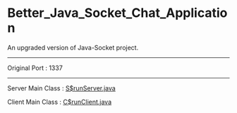 # Better_Java_Socket_Chat_Application
An upgraded version of Java-Socket project.

<hr>

Original Port : 1337

<hr>

Server Main Class : <a href="https://github.com/Monmcgt/Better_Java_Socket_Chat_Application/blob/master/src/main/java/me/monmcgt/code/server/S%24runServer.java">S$runServer.java</a>

Client Main Class : <a href="https://github.com/Monmcgt/Better_Java_Socket_Chat_Application/blob/master/src/main/java/me/monmcgt/code/client/C%24runClient.java">C$runClient.java</a>
